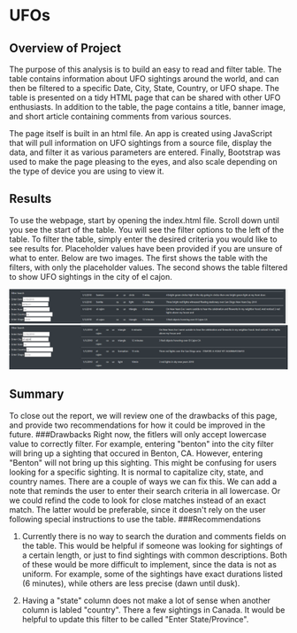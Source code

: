 # UFOs

## Overview of Project
The purpose of this analysis is to build an easy to read and filter table. The table contains information about UFO sightings around the world, and can then be filtered to a specific Date, City, State, Country, or UFO shape. The table is presented on a tidy HTML page that can be shared with other UFO enthusiasts. In addition to the table, the page contains a title, banner image, and short article containing comments from various sources. 

The page itself is built in an html file. An app is created using JavaScript that will pull information on UFO sightings from a source file, display the data, and filter it as various parameters are entered. Finally, Bootstrap was used to make the page pleasing to the eyes, and also scale depending on the type of device you are using to view it. 

## Results
To use the webpage, start by opening the index.html file. Scroll down until you see the start of the table. You will see the filter options to the left of the table. To filter the table, simply enter the desired criteria you would like to see results for. Placeholder values have been provided if you are unsure of what to enter. Below are two images. The first shows the table with the filters, with only the placeholder values. The second shows the table filtered to show UFO sightings in the city of el cajon. 

![Filter Options](static/images/image_1.PNG)
![Filtered Table](static/images/image_2.PNG)

## Summary
To close out the report, we will review one of the drawbacks of this page, and provide two recommendations for how it could be improved in the future. 
###Drawbacks
Right now, the fitlers will only accept lowercase value to correctly filter. For example, entering "benton" into the city filter will bring up a sighting that occured in Benton, CA. However, entering "Benton" will not bring up this sighting. This might be confusing for users looking for a specific sighting. It is normal to capitalize city, state, and country names. There are a couple of ways we can fix this. We can add a note that reminds the user to enter their search criteria in all lowercase. Or we could refind the code to look for close matches instead of an exact match. The latter would be preferable, since it doesn't rely on the user following special instructions to use the table. 
###Recommendations
1. Currently there is no way to search the duration and comments fields on the table. This would be helpful if someone was looking for sightings of a certain length, or just to find sightings with common descriptions. Both of these would be more difficult to implement, since the data is not as uniform. For example, some of the sightings have exact durations listed (6 minutes), while others are less precise (dawn until dusk). 

2. Having a "state" column does not make a lot of sense when another column is labled "country". There a few sightings in Canada. It would be helpful to update this filter to be called "Enter State/Province". 
